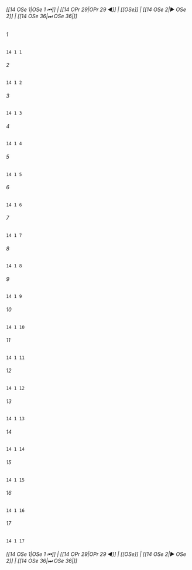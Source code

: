
###### [[14 OSe 1|OSe 1 ⏮]] | [[14 OPr 29|OPr 29 ◀]] | [[OSe]] | [[14 OSe 2|▶ OSe 2]] | [[14 OSe 36|⏭ OSe 36|]]

###### 1
``` verse
14 1 1 
```
###### 2
``` verse
14 1 2 
```
###### 3
``` verse
14 1 3 
```
###### 4
``` verse
14 1 4 
```
###### 5
``` verse
14 1 5 
```
###### 6
``` verse
14 1 6 
```
###### 7
``` verse
14 1 7 
```
###### 8
``` verse
14 1 8 
```
###### 9
``` verse
14 1 9 
```
###### 10
``` verse
14 1 10 
```
###### 11
``` verse
14 1 11 
```
###### 12
``` verse
14 1 12 
```
###### 13
``` verse
14 1 13 
```
###### 14
``` verse
14 1 14 
```
###### 15
``` verse
14 1 15 
```
###### 16
``` verse
14 1 16 
```
###### 17
``` verse
14 1 17 
```

###### [[14 OSe 1|OSe 1 ⏮]] | [[14 OPr 29|OPr 29 ◀]] | [[OSe]] | [[14 OSe 2|▶ OSe 2]] | [[14 OSe 36|⏭ OSe 36|]]

